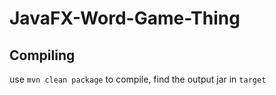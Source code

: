 # JavaFX-Word-Game-Thing


## Compiling
use `mvn clean package` to compile, find the output jar in `target`
